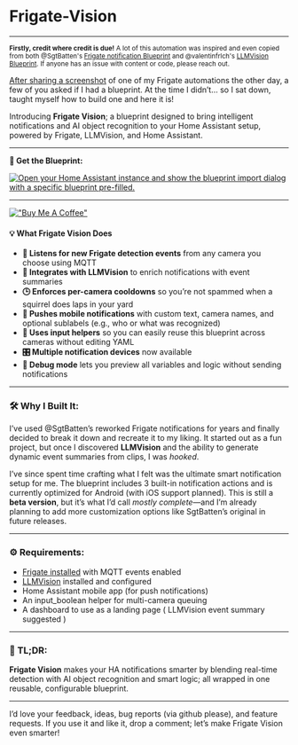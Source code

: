 # Frigate-Vision
---
<sup>**Firstly, credit where credit is due!** A lot of this automation was inspired and even copied from both @SgtBatten's [Frigate notification Blueprint](https://community.home-assistant.io/t/frigate-mobile-app-notifications-2-0/559732) and @valentinfrlch's [LLMVision Blueprint](https://llmvision.gitbook.io/getting-started/setup/blueprint). If anyone has an issue with content or code, please reach out.</sup>

[After sharing a screenshot](https://www.reddit.com/r/homeassistant/comments/1lohkx9/my_take_on_a_frigatellm_vision_notification/) of one of my Frigate automations the other day, a few of you asked if I had a blueprint. At the time I didn’t… so I sat down, taught myself how to build one and here it is!

Introducing **Frigate Vision**; a blueprint designed to bring intelligent notifications and AI object recognition to your Home Assistant setup, powered by Frigate, LLMVision, and Home Assistant.

---

**📄 Get the Blueprint:**

[![Open your Home Assistant instance and show the blueprint import dialog with a specific blueprint pre-filled.](https://my.home-assistant.io/badges/blueprint_import.svg)](https://my.home-assistant.io/redirect/blueprint_import/?blueprint_url=https%3A%2F%2Fgithub.com%2Fzacharyd3%2FFrigate-Vision%2Fblob%2Fmain%2Ffrigate_vision.yaml)

---
[!["Buy Me A Coffee"](https://www.buymeacoffee.com/assets/img/custom_images/orange_img.png)](https://buymeacoffee.com/zacharyd3)
#### 💡 What Frigate Vision Does

* **🚨 Listens for new Frigate detection events** from any camera you choose using MQTT
* **🧠 Integrates with LLMVision** to enrich notifications with event summaries
* **🕒 Enforces per-camera cooldowns** so you’re not spammed when a squirrel does laps in your yard
* **📱 Pushes mobile notifications** with custom text, camera names, and optional sublabels (e.g., who or what was recognized)
* **🧩 Uses input helpers** so you can easily reuse this blueprint across cameras without editing YAML
* **🎛️ Multiple notification devices** now available
* **🐛 Debug mode** lets you preview all variables and logic without sending notifications

---

### 🛠️ Why I Built It:
I’ve used @SgtBatten’s reworked Frigate notifications for years and finally decided to break it down and recreate it to my liking. It started out as a fun project, but once I discovered **LLMVision** and the ability to generate dynamic event summaries from clips, I was *hooked*.

I’ve since spent time crafting what I felt was the ultimate smart notification setup for me. The blueprint includes 3 built-in notification actions and is currently optimized for Android (with iOS support planned). This is still a **beta version**, but it’s what I’d call *mostly complete*—and I’m already planning to add more customization options like SgtBatten’s original in future releases.


---

### ⚙️ Requirements:

* [Frigate installed](https://docs.frigate.video/integrations/home-assistant/) with MQTT events enabled
* [LLMVision](https://llmvision.org/) installed and configured
* Home Assistant mobile app (for push notifications)
* An input_boolean helper for multi-camera queuing
* A dashboard to use as a landing page ( LLMVision event summary suggested )

---

### 🧠 TL;DR:

**Frigate Vision** makes your HA notifications smarter by blending real-time detection with AI object recognition and smart logic; all wrapped in one reusable, configurable blueprint.

---

I’d love your feedback, ideas, bug reports (via github please), and feature requests. If you use it and like it, drop a comment; let’s make Frigate Vision even smarter!

